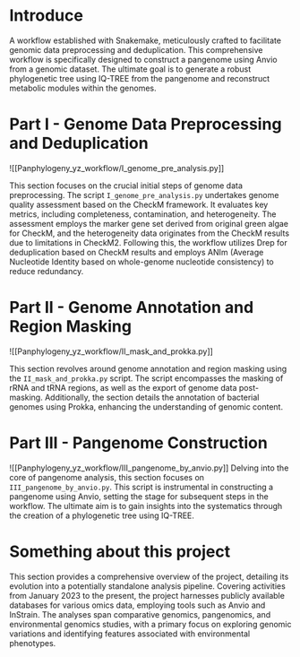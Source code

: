 # Introduce
A workflow established with Snakemake, meticulously crafted to facilitate genomic data preprocessing and deduplication. This comprehensive workflow is specifically designed to construct a pangenome using Anvio from a genomic dataset. The ultimate goal is to generate a robust phylogenetic tree using IQ-TREE from the pangenome and reconstruct metabolic modules within the genomes.

# Part I - Genome Data Preprocessing and Deduplication
![[Panphylogeny_yz_workflow/I_genome_pre_analysis.py]]

This section focuses on the crucial initial steps of genome data preprocessing. The script `I_genome_pre_analysis.py` undertakes genome quality assessment based on the CheckM framework. It evaluates key metrics, including completeness, contamination, and heterogeneity. The assessment employs the marker gene set derived from original green algae for CheckM, and the heterogeneity data originates from the CheckM results due to limitations in CheckM2. Following this, the workflow utilizes Drep for deduplication based on CheckM results and employs ANIm (Average Nucleotide Identity based on whole-genome nucleotide consistency) to reduce redundancy.

# Part II - Genome Annotation and Region Masking
![[Panphylogeny_yz_workflow/II_mask_and_prokka.py]]

This section revolves around genome annotation and region masking using the `II_mask_and_prokka.py` script. The script encompasses the masking of rRNA and tRNA regions, as well as the export of genome data post-masking. Additionally, the section details the annotation of bacterial genomes using Prokka, enhancing the understanding of genomic content.

# Part III - Pangenome Construction
![[Panphylogeny_yz_workflow/III_pangenome_by_anvio.py]]
Delving into the core of pangenome analysis, this section focuses on `III_pangenome_by_anvio.py`. This script is instrumental in constructing a pangenome using Anvio, setting the stage for subsequent steps in the workflow. The ultimate aim is to gain insights into the systematics through the creation of a phylogenetic tree using IQ-TREE.

# Something about this project

This section provides a comprehensive overview of the project, detailing its evolution into a potentially standalone analysis pipeline. Covering activities from January 2023 to the present, the project harnesses publicly available databases for various omics data, employing tools such as Anvio and InStrain. The analyses span comparative genomics, pangenomics, and environmental genomics studies, with a primary focus on exploring genomic variations and identifying features associated with environmental phenotypes.


